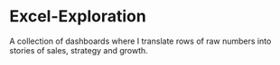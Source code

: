 # Excel-Exploration
A collection of dashboards where I translate rows of raw numbers into stories of sales, strategy and growth.
